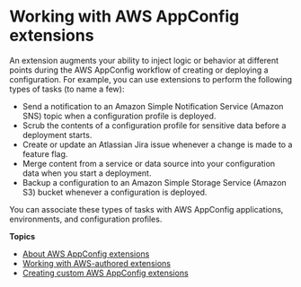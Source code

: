 # Working with AWS AppConfig extensions<a name="working-with-appconfig-extensions"></a>

An extension augments your ability to inject logic or behavior at different points during the AWS AppConfig workflow of creating or deploying a configuration\. For example, you can use extensions to perform the following types of tasks \(to name a few\):
+ Send a notification to an Amazon Simple Notification Service \(Amazon SNS\) topic when a configuration profile is deployed\.
+ Scrub the contents of a configuration profile for sensitive data before a deployment starts\.
+ Create or update an Atlassian Jira issue whenever a change is made to a feature flag\.
+ Merge content from a service or data source into your configuration data when you start a deployment\.
+ Backup a configuration to an Amazon Simple Storage Service \(Amazon S3\) bucket whenever a configuration is deployed\. 

You can associate these types of tasks with AWS AppConfig applications, environments, and configuration profiles\.

**Topics**
+ [About AWS AppConfig extensions](working-with-appconfig-extensions-about.md)
+ [Working with AWS\-authored extensions](working-with-appconfig-extensions-about-predefined.md)
+ [Creating custom AWS AppConfig extensions](working-with-appconfig-extensions-creating-custom.md)
